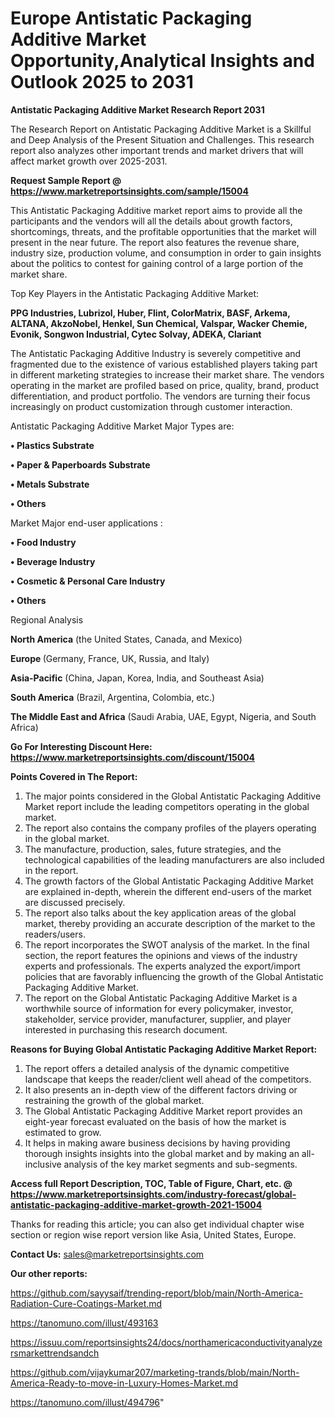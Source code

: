  # Europe Antistatic Packaging Additive Market Opportunity,Analytical Insights and Outlook 2025 to 2031

<strong>Antistatic Packaging Additive Market Research Report 2031</strong>

The Research Report on Antistatic Packaging Additive Market is a Skillful and Deep Analysis of the Present Situation and Challenges. This research report also analyzes other important trends and market drivers that will affect market growth over 2025-2031.

<strong>Request Sample Report @ <a href=https://www.marketreportsinsights.com/sample/15004>https://www.marketreportsinsights.com/sample/15004</a></strong>

This Antistatic Packaging Additive market report aims to provide all the participants and the vendors will all the details about growth factors, shortcomings, threats, and the profitable opportunities that the market will present in the near future. The report also features the revenue share, industry size, production volume, and consumption in order to gain insights about the politics to contest for gaining control of a large portion of the market share.

Top Key Players in the Antistatic Packaging Additive Market:

<strong>PPG Industries, Lubrizol, Huber, Flint, ColorMatrix, BASF, Arkema, ALTANA, AkzoNobel, Henkel, Sun Chemical, Valspar, Wacker Chemie, Evonik, Songwon Industrial, Cytec Solvay, ADEKA, Clariant</strong>

The Antistatic Packaging Additive Industry is severely competitive and fragmented due to the existence of various established players taking part in different marketing strategies to increase their market share. The vendors operating in the market are profiled based on price, quality, brand, product differentiation, and product portfolio. The vendors are turning their focus increasingly on product customization through customer interaction.

Antistatic Packaging Additive Market Major Types are:

<strong>• Plastics Substrate

• Paper & Paperboards Substrate

• Metals Substrate

• Others</strong>

Market Major end-user applications :

<strong>• Food Industry

• Beverage Industry

• Cosmetic & Personal Care Industry

• Others</strong>

Regional Analysis

</u><strong><b>North America</b></strong> (the United States, Canada, and Mexico)

<strong><b>Europe </b></strong>(Germany, France, UK, Russia, and Italy)

<strong><b>Asia-Pacific</b></strong> (China, Japan, Korea, India, and Southeast Asia)

<strong><b>South America</b></strong> (Brazil, Argentina, Colombia, etc.)

<strong><b>The Middle East and Africa</b></strong> (Saudi Arabia, UAE, Egypt, Nigeria, and South Africa)

<strong>Go For Interesting Discount Here: <a href=https://www.marketreportsinsights.com/discount/15004>https://www.marketreportsinsights.com/discount/15004</a></strong>

<strong>Points Covered in The Report:</strong>
<ol>
  <li>The major points considered in the Global Antistatic Packaging Additive Market report include the leading competitors operating in the global market.</li>
  <li>The report also contains the company profiles of the players operating in the global market.</li>
  <li>The manufacture, production, sales, future strategies, and the technological capabilities of the leading manufacturers are also included in the report.</li>
  <li>The growth factors of the Global Antistatic Packaging Additive Market are explained in-depth, wherein the different end-users of the market are discussed precisely.</li>
  <li>The report also talks about the key application areas of the global market, thereby providing an accurate description of the market to the readers/users.</li>
  <li>The report incorporates the SWOT analysis of the market. In the final section, the report features the opinions and views of the industry experts and professionals. The experts analyzed the export/import policies that are favorably influencing the growth of the Global Antistatic Packaging Additive Market.</li>
  <li>The report on the Global Antistatic Packaging Additive Market is a worthwhile source of information for every policymaker, investor, stakeholder, service provider, manufacturer, supplier, and player interested in purchasing this research document.</li>
</ol>
<strong>Reasons for Buying Global Antistatic Packaging Additive Market Report:</strong>

<ol>
  <li>The report offers a detailed analysis of the dynamic competitive landscape that keeps the reader/client well ahead of the competitors.</li>
  <li>It also presents an in-depth view of the different factors driving or restraining the growth of the global market.</li>
  <li>The Global Antistatic Packaging Additive Market report provides an eight-year forecast evaluated on the basis of how the market is estimated to grow.</li>
  <li>It helps in making aware business decisions by having providing thorough insights insights into the global market and by making an all-inclusive analysis of the key market segments and sub-segments.</li>
</ol>
<strong>Access full Report Description, TOC, Table of Figure, Chart, etc. @ <a href=https://www.marketreportsinsights.com/industry-forecast/global-antistatic-packaging-additive-market-growth-2021-15004>https://www.marketreportsinsights.com/industry-forecast/global-antistatic-packaging-additive-market-growth-2021-15004</a></strong>


Thanks for reading this article; you can also get individual chapter wise section or region wise report version like Asia, United States, Europe.

<strong>Contact Us:</strong>
sales@marketreportsinsights.com

<strong>Our other reports:</strong>

<a href=https://github.com/sayysaif/trending-report/blob/main/North-America-Radiation-Cure-Coatings-Market.md>https://github.com/sayysaif/trending-report/blob/main/North-America-Radiation-Cure-Coatings-Market.md</a>

<a href=https://tanomuno.com/illust/493163>https://tanomuno.com/illust/493163</a>

<a href=https://issuu.com/reportsinsights24/docs/northamericaconductivityanalyzersmarkettrendsandch>https://issuu.com/reportsinsights24/docs/northamericaconductivityanalyzersmarkettrendsandch</a>

<a href=https://github.com/vijaykumar207/marketing-trands/blob/main/North-America-Ready-to-move-in-Luxury-Homes-Market.md>https://github.com/vijaykumar207/marketing-trands/blob/main/North-America-Ready-to-move-in-Luxury-Homes-Market.md</a>

<a href=https://tanomuno.com/illust/494796>https://tanomuno.com/illust/494796</a>"
